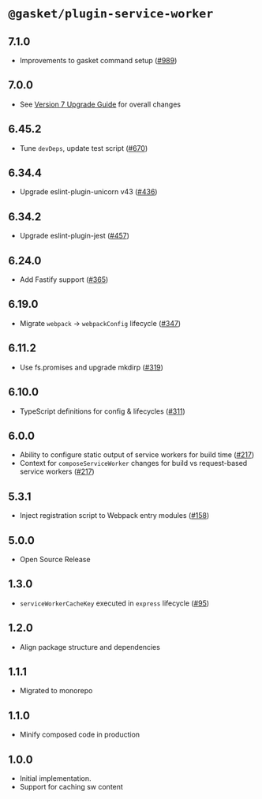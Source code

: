# `@gasket/plugin-service-worker`

## 7.1.0

- Improvements to gasket command setup ([#989])

## 7.0.0

- See [Version 7 Upgrade Guide] for overall changes

## 6.45.2

- Tune `devDeps`, update test script ([#670])

## 6.34.4

- Upgrade eslint-plugin-unicorn v43 ([#436])

## 6.34.2

- Upgrade eslint-plugin-jest ([#457])

## 6.24.0

- Add Fastify support ([#365])

## 6.19.0

- Migrate `webpack` -> `webpackConfig` lifecycle ([#347])

## 6.11.2

- Use fs.promises and upgrade mkdirp ([#319])

## 6.10.0

- TypeScript definitions for config & lifecycles ([#311])

## 6.0.0

- Ability to configure static output of service workers for build time ([#217])
- Context for `composeServiceWorker` changes for build vs request-based service workers ([#217])

## 5.3.1

- Inject registration script to Webpack entry modules ([#158])

## 5.0.0

- Open Source Release

## 1.3.0

- `serviceWorkerCacheKey` executed in `express` lifecycle ([#95])

## 1.2.0

- Align package structure and dependencies

## 1.1.1

- Migrated to monorepo

## 1.1.0

- Minify composed code in production

## 1.0.0

- Initial implementation.
- Support for caching sw content

[Version 7 Upgrade Guide]: /docs/upgrade-to-7.md
[#95]:https://github.com/godaddy/gasket/pull/95
[#158]: https://github.com/godaddy/gasket/pull/158
[#217]: https://github.com/godaddy/gasket/pull/217
[#311]: https://github.com/godaddy/gasket/pull/311
[#319]: https://github.com/godaddy/gasket/pull/319
[#347]: https://github.com/godaddy/gasket/pull/347
[#365]: https://github.com/godaddy/gasket/pull/365
[#436]: https://github.com/godaddy/gasket/pull/436
[#457]: https://github.com/godaddy/gasket/pull/457
[#670]: https://github.com/godaddy/gasket/pull/670
[#989]: https://github.com/godaddy/gasket/pull/989
